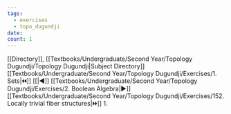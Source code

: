 ```yaml
---
tags:
  - exercises
  - topo_dugundji
date: 
count: 1
---
```

[[Directory]], [[Textbooks/Undergraduate/Second Year/Topology Dugundji/Topology Dugundji|Subject Directory]]
[[Textbooks/Undergraduate/Second Year/Topology Dugundji/Exercises/1. Sets|🞀🞀]] [[|◀]] [[Textbooks/Undergraduate/Second Year/Topology Dugundji/Exercises/2. Boolean Algebra|▶]] [[Textbooks/Undergraduate/Second Year/Topology Dugundji/Exercises/152. Locally trivial fiber structures|🞂🞂]]
1. 